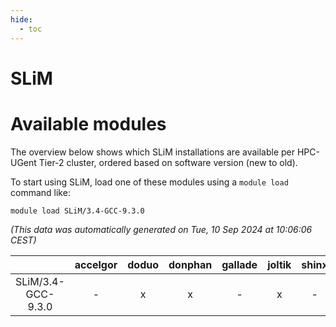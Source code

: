 ```yaml
---
hide:
  - toc
---
```


SLiM
====

# Available modules


The overview below shows which SLiM installations are available per HPC-UGent Tier-2 cluster, ordered based on software version (new to old).

To start using SLiM, load one of these modules using a `module load` command like:

```shell
module load SLiM/3.4-GCC-9.3.0
```

*(This data was automatically generated on Tue, 10 Sep 2024 at 10:06:06 CEST)*  

| |accelgor|doduo|donphan|gallade|joltik|shinx|skitty|
| :---: | :---: | :---: | :---: | :---: | :---: | :---: | :---: |
|SLiM/3.4-GCC-9.3.0|-|x|x|-|x|-|-|
